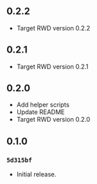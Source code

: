 ## 0.2.2

- Target RWD version 0.2.2

## 0.2.1

- Target RWD version 0.2.1

## 0.2.0

- Add helper scripts
- Update README
- Target RWD version 0.2.0

## 0.1.0

### `5d315bf`

- Initial release.
